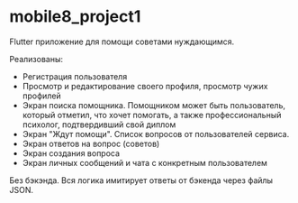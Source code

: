 # mobile8_project1

Flutter приложение для помощи советами нуждающимся.

Реализованы:
- Регистрация пользователя
- Просмотр и редактирование своего профиля, просмотр чужих профилей
- Экран поиска помощника. Помощником может быть пользователь, который отметил, что хочет помогать, а также профессиональный психолог, подтвердивший свой диплом
- Экран "Ждут помощи". Список вопросов от пользователей сервиса. 
- Экран ответов на вопрос (советов)
- Экран создания вопроса
- Экран личных сообщений и чата с конкретным пользователем

Без бэкэнда. Вся логика имитирует ответы от бэкенда через файлы JSON.
